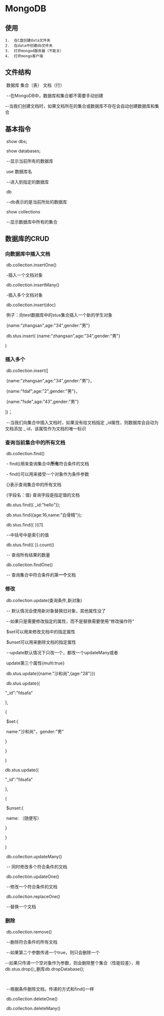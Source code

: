 # MongoDB

## 使用

	1.	在C盘创建data文件夹
 	2.	在data中创建db文件夹
 	3.	打开mongod服务器（不能关）
 	4.	打开mongo客户端

## 文件结构

​		数据库 集合（表） 文档（行）

​		--在MongoDB中，数据库和集合都不需要手动创建

​		--当我们创建文档时，如果文档所在的集合或数据库不存在会自动创建数据库和集合

## 基本指令

​		show dbs;

​		show databases;

​				--显示当前所有的数据库

​		use  数据库名

​				--进入到指定的数据库

​		db

​				--db表示的是当前所处的数据库

​		show collections

​				--显示数据库中所有的集合

## 数据库的CRUD

### 		向数据库中插入文档

​				db.collection.insertOne()

​					-插入一个文档对象

​				db.collection.insertMany()

​					-插入多个文档对象

​				db.collection.insert(doc)

​						例子：向test数据库中的stus集合插入一个新的学生对象

​									{name:"zhangsan",age:"34",gender:"男"}

​									db.stus.insert(									{name:"zhangsan",age:"34",gender:"男"}

)

### 		插入多个

​				db.collection.insert([

​									{name:"zhangsan",age:"34",gender:"男"}，

​									{name:"fdaf",age:"2",gender:"男"}，

​									{name:"fsde",age:"43",gender:"男"}

])；

​		--当我们向集合中插入文档时，如果没有给文档指定 _id属性，则数据库会自动为文档添加 _ id，该属性作为文档的唯一标识





### 		查询当前集合中的所有文档

​				db.collection.find()

​				-	find()用来查询集合中**所有**符合条件的文档	

​				-    find()可以用来接受一个对象作为条件参数

​					{}表示查询集合中的所有文档

​					{字段名：值} 查询字段是指定值的文档

​				db.stus.find({ _id:"hello"});

​				db.stus.find({age:16,name:"白骨精"});

​				db.stus.find({ })[1]

​				--中括号中是索引的值	 

​				db.stus.find({ }).count()

​				-- 查询所有结果的数量

​	db.collection.findOne()

​				-- 查询集合中符合条件的第**一个**文档

### 修改

​				db.collection.update(查询条件,新对象)

​				-- 默认情况会使用新对象替换旧对象，其他属性没了

​				--如果只是需要修改指定的属性，而不是替换需要使用”修改操作符“

​					$set可以用来修改文档中的指定属性

​					$unset可以用来删除文档的指定属性

​				--update默认情况下只改一个，都改一个updateMany或者

​				update第三个属性{multi:true}

​				db.stus.update({name:"沙和尚",{age:"28"}})				

​				db.stus.update({

"_id":"fdsafa"

},

{

​	$set:{

​		name:"沙和尚"，gender:"男"

}

}

)

db.stus.update({

"_id":"fdsafa"

},

{

​	$unset:{

​		name: （随便写）

}

}

)

​			db.collection.updateMany()

​			-- 同时修改多个符合条件的文档

​			db.collection.updateOne()

​			--修改一个符合条件的文档

​			db.collection.replaceOne()

​			--替换一个文档

### 删除

​			db.collection.remove()

​			--删除符合条件的所有文档

​			--如果第二个参数传递一个true，则只会删除一个

​			--如果只传递一个空对象作为参数，则会删除整个集合（性能较差），用db.stus.drop();,删库db.dropDatabase();

​			

​			--根据条件删除文档，传递的方式和find()一样

​			db.collection.deleteOne()

​			db.collection.deleteMany()



​			

